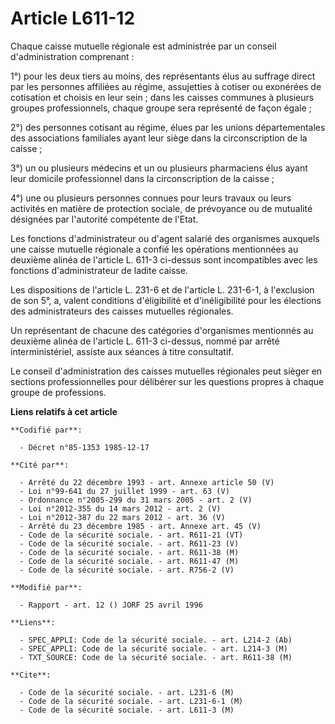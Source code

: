 # Article L611-12

Chaque caisse mutuelle régionale est administrée par un conseil d'administration comprenant   : 

1°) pour les deux tiers au moins, des représentants élus au suffrage direct par les personnes affiliées au régime,
assujetties à cotiser ou exonérées de cotisation et choisis en leur sein ; dans les caisses communes à plusieurs groupes
professionnels, chaque groupe sera représenté de façon égale ; 

2°) des personnes cotisant au régime, élues par les unions départementales des associations familiales ayant leur siège dans
la circonscription de la caisse ; 

3°) un ou plusieurs médecins et un ou plusieurs pharmaciens élus ayant leur domicile professionnel dans la circonscription de
la caisse ; 

4°) une ou plusieurs personnes connues pour leurs travaux ou leurs activités en matière de protection sociale, de prévoyance
ou de mutualité désignées par l'autorité compétente de l'Etat. 

Les fonctions d'administrateur ou d'agent salarié des organismes auxquels une caisse mutuelle régionale a confié les
opérations mentionnées au deuxième alinéa de l'article L. 611-3 ci-dessus sont incompatibles avec les fonctions
d'administrateur de ladite caisse. 

Les dispositions de l'article L. 231-6 et de l'article L. 231-6-1, à l'exclusion de son 5°, a, valent conditions
d'éligibilité et d'inéligibilité pour les élections des administrateurs des caisses mutuelles régionales. 

Un représentant de chacune des catégories d'organismes mentionnés au deuxième alinéa de l'article L. 611-3 ci-dessus, nommé
par arrêté interministériel, assiste aux séances à titre consultatif. 

Le conseil d'administration des caisses mutuelles régionales peut sièger en sections professionnelles pour délibérer sur les
questions propres à chaque groupe de professions.

**Liens relatifs à cet article**

	**Codifié par**:

	  - Décret n°85-1353 1985-12-17

	**Cité par**:

	  - Arrêté du 22 décembre 1993 - art. Annexe article 50 (V)
	  - Loi n°99-641 du 27 juillet 1999 - art. 63 (V)
	  - Ordonnance n°2005-299 du 31 mars 2005 - art. 2 (V)
	  - Loi n°2012-355 du 14 mars 2012 - art. 2 (V)
	  - Loi n°2012-387 du 22 mars 2012 - art. 36 (V)
	  - Arrêté du 23 décembre 1985 - art. Annexe art. 45 (V)
	  - Code de la sécurité sociale. - art. R611-21 (VT)
	  - Code de la sécurité sociale. - art. R611-23 (V)
	  - Code de la sécurité sociale. - art. R611-38 (M)
	  - Code de la sécurité sociale. - art. R611-47 (M)
	  - Code de la sécurité sociale. - art. R756-2 (V)

	**Modifié par**:

	  - Rapport - art. 12 () JORF 25 avril 1996

	**Liens**:

	  - SPEC_APPLI: Code de la sécurité sociale. - art. L214-2 (Ab)
	  - SPEC_APPLI: Code de la sécurité sociale. - art. L214-3 (M)
	  - TXT_SOURCE: Code de la sécurité sociale. - art. R611-38 (M)

	**Cite**:

	  - Code de la sécurité sociale. - art. L231-6 (M)
	  - Code de la sécurité sociale. - art. L231-6-1 (M)
	  - Code de la sécurité sociale. - art. L611-3 (M)
